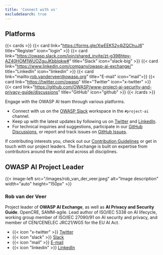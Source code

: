 ```yaml
---
title: 'Connect with us'
excludeSearch: true
---
```


## Platforms

{{< cards >}}
    {{< card link="https://forms.gle/XwEEK52y4iZQChuJ6" title="Register" icon="login" >}}
    {{< card link="https://owasp.slack.com/join/shared_invite/zt-g398htpy-AZ40HOM1WUOZguJKbblqkw#" title="Slack" icon="slack-big" >}}
    {{< card link="https://www.linkedin.com/company/owasp-ai-exchange/" title="LinkedIn" icon="linkedin" >}}
    {{< card link="mailto:rob.vanderveer@owasp.org" title="E-mail" icon="mail">}}
    {{< card link="https://twitter.com/owasp" title="Twitter" icon="x-twitter" >}}
    {{< card link="https://github.com/OWASP/www-project-ai-security-and-privacy-guide/discussions" title="GitHub" icon="github" >}}
{{< /cards >}}

Engage with the OWASP AI team through various platforms.

- Connect with us on the [OWASP Slack](https://owasp.slack.com/join/shared_invite/zt-g398htpy-AZ40HOM1WUOZguJKbblqkw#) workspace in the `#project-ai` channel.
- Keep up with the latest updates by following us on [Twitter](https://twitter.com/owasp) and [LinkedIn](https://www.linkedin.com/company/owasp-ai-exchange/ "OWASP AI Exchange LinkedIn").
- For technical inquiries and suggestions, participate in our [GitHub Discussions](https://github.com/OWASP/www-project-ai-security-and-privacy-guide/discussions), or report and track issues on [GitHub Issues](https://github.com/OWASP/www-project-ai-security-and-privacy-guide/issues).

If contributing interests you, check out our [Contribution Guidelines](/contribute) or get in touch with our project leaders. The Exchange is built on expertise from contributors around the world and across all disciplines.

## OWASP AI Project Leader

{{< image-left src="/images/rob_van_der_veer.jpeg" alt="Image description" width="auto" height="150px" >}}

### Rob van der Veer

Project leader of **OWASP AI Exchange**, as well as **AI Privacy and Security Guide**.
OpenCRE, SAMM-agile.
Lead author of ISO/IEC 5338 on AI lifecycle, working group member of ISO/IEC 27090/91 on AI security and privacy, and member of CEN/CENELEC JRC21/WG5 for the EU AI Act.

- {{< icon "x-twitter" >}} [Twitter](https://twitter.com/robvanderveer "Twitter")
- {{< icon "slack" >}} [Slack](https://owasp.slack.com/team/UF0TXT8VD "Slack")
- {{< icon "mail" >}} [E-mail](mailto:rob.vanderveer@owasp.org "E-mail")
- {{< icon "linkedin" >}} [LinkedIn](https://www.linkedin.com/in/robvanderveer "LinkedIn")
